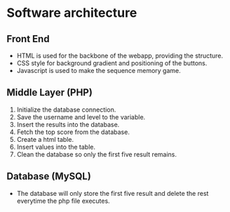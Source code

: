
# Software architecture

## Front End

- HTML is used for the backbone of the webapp, providing the structure.
- CSS style for background gradient and positioning of the buttons.
- Javascript is used to make the sequence memory game.

## Middle Layer (PHP)

1. Initialize the database connection.
2. Save the username and level to the variable.
3. Insert the results into the database.
4. Fetch the top score from the database.
5. Create a html table.
6. Insert values into the table.
7. Clean the database so only the first five result remains.

## Database (MySQL)

- The database will only store the first five result and delete the rest everytime the php file executes.